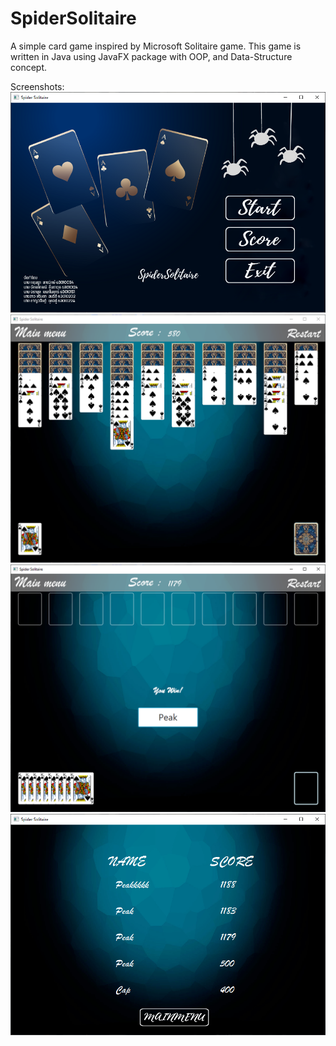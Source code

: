 # SpiderSolitaire
A simple card game inspired by Microsoft Solitaire game. This game is written in Java using JavaFX package with OOP, and Data-Structure concept.

Screenshots: <br />
![alt text](https://github.com/Peak793/SpiderSolitaire/blob/master/1.png)
![alt text](https://github.com/Peak793/SpiderSolitaire/blob/master/2.png)
![alt text](https://github.com/Peak793/SpiderSolitaire/blob/master/3.png)
![alt text](https://github.com/Peak793/SpiderSolitaire/blob/master/4.png)
